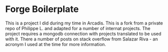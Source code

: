# Forge Boilerplate
 This is a project I did during my time in Arcadis. This is a fork from a private repo of Philippe L. and adapted for a number of internat projects. The project requires a mongodb connection with projects translated to be used with it. There a number of posts on stack overflow from Salazar Riva - an acronym I used at the time for more information.
